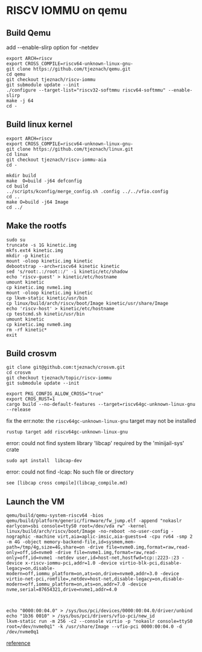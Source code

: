 # RISCV IOMMU on qemu

## Build Qemu
add --enable-slirp option for -netdev

    export ARCH=riscv
    export CROSS_COMPILE=riscv64-unknown-linux-gnu-
    git clone https://github.com/tjeznach/qemu.git
    cd qemu
    git checkout tjeznach/riscv-iommu
    git submodule update --init
    ./configure --target-list="riscv32-softmmu riscv64-softmmu" --enable-slirp
    make -j 64
    cd -

## Build linux kernel
    export ARCH=riscv
    export CROSS_COMPILE=riscv64-unknown-linux-gnu-
    git clone https://github.com/tjeznach/linux.git
    cd linux
    git checkout tjeznach/riscv-iommu-aia
    cd -

    mkdir build
    make  O=build -j64 defconfig
    cd build
    ../scripts/kconfig/merge_config.sh .config ../../vfio.config
    cd ..
    make O=build -j64 Image
    cd ../

 ## Make the rootfs
    sudo su
    truncate -s 1G kinetic.img
    mkfs.ext4 kinetic.img
    mkdir -p kinetic
    mount -oloop kinetic.img kinetic
    debootstrap --arch=riscv64 kinetic kinetic
    sed 's/root:.:/root::/' -i kinetic/etc/shadow
    echo 'riscv-guest' > kinetic/etc/hostname
    umount kinetic
    cp kinetic.img nvme1.img
    mount -oloop kinetic.img kinetic
    cp lkvm-static kinetic/usr/bin
    cp linux/build/arch/riscv/boot/Image kinetic/usr/share/Image
    echo 'riscv-host' > kinetic/etc/hostname
    cp testcmd.sh kinetic/usr/bin
    umount kinetic
    cp kinetic.img nvme0.img
    rm -rf kinetic*
    exit

## Build crosvm

    git clone git@github.com:tjeznach/crosvm.git
    cd crosvm
    git checkout tjeznach/topic/riscv-iommu 
    git submodule update --init
    
    export PKG_CONFIG_ALLOW_CROSS="true"
    export CROS_RUST=1
    cargo build --no-default-features --target=riscv64gc-unknown-linux-gnu --release


fix the err:note: the `riscv64gc-unknown-linux-gnu` target may not be installed

    rustup target add riscv64gc-unknown-linux-gnu
     
error: could not find system library 'libcap' required by the 'minijail-sys' crate

    sudo apt install  libcap-dev

error: could not find -lcap: No such file or directory
    
    see [libcap cross compile](libcap_compile.md)  
    
## Launch the VM

    qemu/build/qemu-system-riscv64 -bios qemu/build/platform/generic/firmware/fw_jump.elf -append "nokaslr earlycon=sbi console=ttyS0 root=/dev/vda rw" -kernel linux/build/arch/riscv/boot/Image -no-reboot -no-user-config -nographic -machine virt,aia=aplic-imsic,aia-guests=4 -cpu rv64 -smp 2 -m 4G -object memory-backend-file,id=sysmem,mem-path=/tmp/4g,size=4G,share=on -drive file=nvme0.img,format=raw,read-only=off,id=nvme0 -drive file=nvme1.img,format=raw,read-only=off,id=nvme1 -netdev user,id=host-net,hostfwd=tcp::2223-:23 -device x-riscv-iommu-pci,addr=1.0 -device virtio-blk-pci,disable-legacy=on,disable-modern=off,iommu_platform=on,ats=on,drive=nvme0,addr=3.0 -device virtio-net-pci,romfile=,netdev=host-net,disable-legacy=on,disable-modern=off,iommu_platform=on,ats=on,addr=7.0 -device nvme,serial=87654321,drive=nvme1,addr=4.0



    echo "0000:00:04.0" > /sys/bus/pci/devices/0000:00:04.0/driver/unbind
    echo "1b36 0010" > /sys/bus/pci/drivers/vfio-pci/new_id
    lkvm-static run -m 256 -c2 --console virtio -p "nokaslr console=ttyS0 root=/dev/nvme0q1" -k /usr/share/Image --vfio-pci 0000:00:04.0 -d /dev/nvme0q1

[reference](https://raw.githubusercontent.com/tjeznach/docs/master/riscv-iommu/run-qemu.sh)
